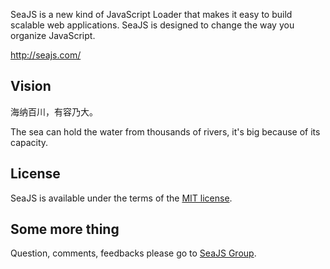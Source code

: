 
SeaJS is a new kind of JavaScript Loader that makes it easy to build scalable web applications. SeaJS is designed to change the way you organize JavaScript.

<http://seajs.com/>


## Vision

海纳百川，有容乃大。

The sea can hold the water from thousands of rivers, it's big because of its capacity.


## License

SeaJS is available under the terms of the [MIT license](https://github.com/tannhu/jsface/blob/master/MIT-LICENSE.txt).


## Some more thing

Question, comments, feedbacks please go to [SeaJS Group](http://groups.google.com/group/seajs).
